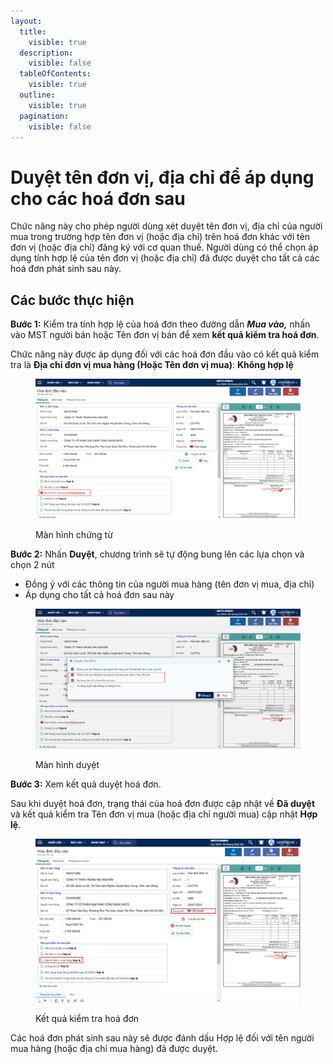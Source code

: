 ```yaml
---
layout:
  title:
    visible: true
  description:
    visible: false
  tableOfContents:
    visible: true
  outline:
    visible: true
  pagination:
    visible: false
---
```


# Duyệt tên đơn vị, địa chỉ để áp dụng cho các hoá đơn sau

Chức năng này cho phép người dùng xét duyệt tên đơn vị, địa chỉ của người mua trong trường hợp tên đơn vị (hoặc địa chỉ) trên hoá đơn khác với tên đơn vị (hoặc địa chỉ) đăng ký với cơ quan thuế. Người dùng có thể chọn áp dụng tính hợp lệ của tên đơn vị (hoặc địa chỉ) đã được duyệt cho tất cả các hoá đơn phát sinh sau này.

## Các bước thực hiện

**Bước 1:** Kiểm tra tính hợp lệ của hoá đơn theo đường dẫn _**Mua vào,**_ nhấn vào MST người bán hoặc Tên đơn vị bán để xem **kết quả kiểm tra hoá đơn**.

Chức năng này được áp dụng đối với các hoá đơn đầu vào có kết quả kiểm tra là **Địa chỉ đơn vị mua hàng (Hoặc Tên đơn vị mua)**: **Không hợp lệ**

<figure><img src="../.gitbook/assets/8.png" alt=""><figcaption><p>Màn hình chứng từ</p></figcaption></figure>

**Bước 2:** Nhấn **Duyệt**, chương trình sẽ tự động bung lên các lựa chọn và chọn 2 nút

* Đồng ý với các thông tin của người mua hàng (tên đơn vị mua, địa chỉ)
* Áp dụng cho tất cả hoá đơn sau này

<figure><img src="../.gitbook/assets/38.png" alt=""><figcaption><p>Màn hình duyệt</p></figcaption></figure>

**Bước 3:** Xem kết quả duyệt hoá đơn.

Sau khi duyệt hoá đơn, trạng thái của hoá đơn được cập nhật về **Đã duyệt** và kết quả kiểm tra Tên đơn vị mua (hoặc địa chỉ người mua) cập nhật **Hợp lệ**.

<figure><img src="../.gitbook/assets/hddv 1.png" alt=""><figcaption><p>Kết quả kiểm tra hoá đơn</p></figcaption></figure>

Các hoá đơn phát sinh sau này sẽ được đánh dấu Hợp lệ đối với tên người mua hàng (hoặc địa chỉ mua hàng) đã được duyệt.
